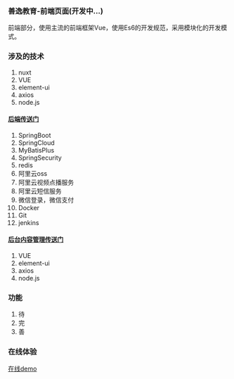 ### 善逸教育-前端页面(开发中...)
前端部分，使用主流的前端框架Vue，使用Es6的开发规范，采用模块化的开发模式。

### 涉及的技术
1. nuxt
2. VUE
3. element-ui
4. axios
5. node.js


#### [后端传送门](https://github.com/573e/OnlinEducation)
1. SpringBoot
2. SpringCloud
3. MyBatisPlus
4. SpringSecurity
5. redis
6. 阿里云oss
7. 阿里云视频点播服务
8. 阿里云短信服务
9. 微信登录，微信支付
10. Docker
11. Git
12. jenkins

#### [后台内容管理传送门](https://github.com/573e/onlineducation-admin)
1. VUE
2. element-ui
3. axios
4. node.js


### 功能
1. 待
2. 完
3. 善


### 在线体验
[在线demo](https://www.baidu.com)